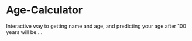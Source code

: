 # Age-Calculator
Interactive way to getting name and age, and predicting your age after 100 years will be.... 
